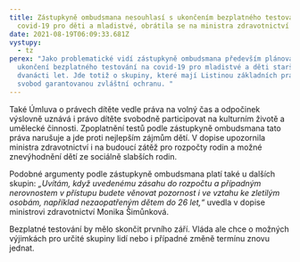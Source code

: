 ```yaml
---
title: Zástupkyně ombudsmana nesouhlasí s ukončením bezplatného testování na
  covid-19 pro děti a mladistvé, obrátila se na ministra zdravotnictví
date: 2021-08-19T06:09:33.681Z
vystupy:
  - tz
perex: "Jako problematické vidí zástupkyně ombudsmana především plánované
  ukončení bezplatného testování na covid-19 pro mladistvé a děti starší
  dvanácti let. Jde totiž o skupiny, které mají Listinou základních práv a
  svobod garantovanou zvláštní ochranu. "
---
```

<p>Také Úmluva o právech dítěte vedle práva na volný čas a odpočinek výslovně uznává i právo dítěte svobodně participovat na kulturním životě a umělecké činnosti. Zpoplatnění testů podle zástupkyně ombudsmana tato práva narušuje a jde proti nejlepším zájmům dětí. V&nbsp;dopise upozornila ministra zdravotnictví i na budoucí zátěž pro rozpočty rodin a možné znevýhodnění dětí ze sociálně slabších rodin.</p>

<p>Podobné argumenty podle zástupkyně ombudsmana platí také u dalších skupin: <em>&bdquo;Uvítám, když uvedenému zásahu do rozpočtu a&nbsp;případným nerovnostem v&nbsp;přístupu budete věnovat pozornost i ve vztahu ke&nbsp;zletilým osobám, například nezaopatřeným dětem do 26 let,&ldquo;</em> uvedla v&nbsp;dopise ministrovi zdravotnictví Monika Šimůnková. &nbsp;</p>

<p>Bezplatné testování by mělo skončit prvního září. Vláda ale chce o možných výjimkách pro určité skupiny lidí nebo i případné změně termínu znovu jednat.</p>
